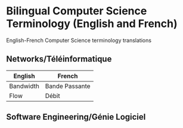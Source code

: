 # Bilingual Computer Science Terminology (English and French)
English-French Computer Science terminology translations

## Networks/Téléinformatique
English| French|
|--- |---      |
| Bandwidth|Bande Passante|
| Flow| Débit|

## Software Engineering/Génie Logiciel
